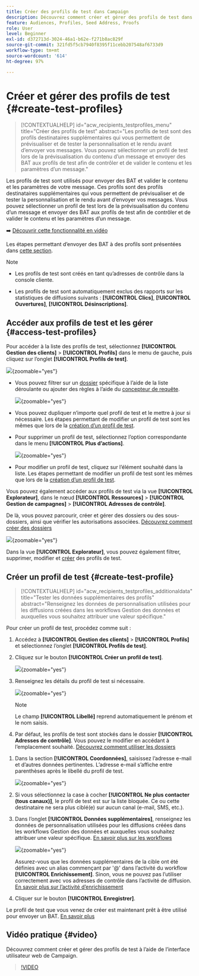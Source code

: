 ```yaml
---
title: Créer des profils de test dans Campaign
description: Découvrez comment créer et gérer des profils de test dans Adobe Campaign.
feature: Audiences, Profiles, Seed Address, Proofs
role: User
level: Beginner
exl-id: d372713d-3024-46a1-b62e-f271b8ac829f
source-git-commit: 321fd5f5cb7940f8395f11cebb207548af6733d9
workflow-type: tm+mt
source-wordcount: '614'
ht-degree: 97%

---
```


# Créer et gérer des profils de test {#create-test-profiles}

>[!CONTEXTUALHELP]
>id="acw_recipients_testprofiles_menu"
>title="Créer des profils de test"
>abstract="Les profils de test sont des profils destinataires supplémentaires qui vous permettent de prévisualiser et de tester la personnalisation et le rendu avant d’envoyer vos messages. Vous pouvez sélectionner un profil de test lors de la prévisualisation du contenu d’un message et envoyer des BAT aux profils de test afin de contrôler et de valider le contenu et les paramètres d’un message."

Les profils de test sont utilisés pour envoyer des BAT et valider le contenu et les paramètres de votre message. Ces profils sont des profils destinataires supplémentaires qui vous permettent de prévisualiser et de tester la personnalisation et le rendu avant d’envoyer vos messages. Vous pouvez sélectionner un profil de test lors de la prévisualisation du contenu d’un message et envoyer des BAT aux profils de test afin de contrôler et de valider le contenu et les paramètres d’un message.

➡️ [Découvrir cette fonctionnalité en vidéo](#video)

<!--Learn more on test profiles in the [Campaign v8 (client console) documentation](https://experienceleague.adobe.com/docs/campaign/campaign-v8/audience/add-profiles/test-profiles.html){target="_blank"}.-->

Les étapes permettant d’envoyer des BAT à des profils sont présentées dans [cette section](../preview-test/test-deliveries.md#test-profiles).

>[!NOTE]
>
>* Les profils de test sont créés en tant qu’adresses de contrôle dans la console cliente.
>
>* Les profils de test sont automatiquement exclus des rapports sur les statistiques de diffusions suivants : **[!UICONTROL Clics]**, **[!UICONTROL Ouvertures]**, **[!UICONTROL Désinscriptions]**.

## Accéder aux profils de test et les gérer {#access-test-profiles}

Pour accéder à la liste des profils de test, sélectionnez **[!UICONTROL Gestion des clients]** > **[!UICONTROL Profils]** dans le menu de gauche, puis cliquez sur l’onglet **[!UICONTROL Profils de test]**.

![](assets/test-profile-list.png){zoomable="yes"}

* Vous pouvez filtrer sur un [dossier](../get-started/permissions.md#folders) spécifique à l’aide de la liste déroulante ou ajouter des règles à l’aide du [concepteur de requête](../query/query-modeler-overview.md).

  ![](assets/test-profile-list-filters.png){zoomable="yes"}

* Vous pouvez dupliquer n’importe quel profil de test et le mettre à jour si nécessaire. Les étapes permettant de modifier un profil de test sont les mêmes que lors de la [création d’un profil de test](#create-test-profile).

* Pour supprimer un profil de test, sélectionnez l’option correspondante dans le menu **[!UICONTROL Plus d’actions]**.

  ![](assets/test-profile-list-delete.png){zoomable="yes"}

* Pour modifier un profil de test, cliquez sur l’élément souhaité dans la liste. Les étapes permettant de modifier un profil de test sont les mêmes que lors de la [création d’un profil de test](#create-test-profile).

Vous pouvez également accéder aux profils de test via la vue **[!UICONTROL Explorateur]**, dans le nœud **[!UICONTROL Ressources]** > **[!UICONTROL Gestion de campagnes]** > **[!UICONTROL Adresses de contrôle]**.

De là, vous pouvez parcourir, créer et gérer des dossiers ou des sous-dossiers, ainsi que vérifier les autorisations associées. [Découvrez comment créer des dossiers](../get-started/permissions.md#folders)

![](assets/test-profiles-folders.png){zoomable="yes"}

Dans la vue **[!UICONTROL Explorateur]**, vous pouvez également filtrer, supprimer, modifier et [créer](#create-test-profile) des profils de test.

## Créer un profil de test {#create-test-profile}

>[!CONTEXTUALHELP]
>id="acw_recipients_testprofiles_additionaldata"
>title="Tester les données supplémentaires des profils"
>abstract="Renseignez les données de personnalisation utilisées pour les diffusions créées dans les workflows Gestion des données et auxquelles vous souhaitez attribuer une valeur spécifique."

Pour créer un profil de test, procédez comme suit :

1. Accédez à **[!UICONTROL Gestion des clients]** > **[!UICONTROL Profils]** et sélectionnez l’onglet **[!UICONTROL Profils de test]**.

1. Cliquez sur le bouton **[!UICONTROL Créer un profil de test]**.

   ![](assets/test-profile-create.png){zoomable="yes"}

1. Renseignez les détails du profil de test si nécessaire. <!--Most of the fields are the same as when creating profiles. [Learn more]-->

   ![](assets/test-profile-details.png){zoomable="yes"}

   >[!NOTE]
   >
   >Le champ **[!UICONTROL Libellé]** reprend automatiquement le prénom et le nom saisis.

1. Par défaut, les profils de test sont stockés dans le dossier **[!UICONTROL Adresses de contrôle]**. Vous pouvez le modifier en accédant à l’emplacement souhaité. [Découvrez comment utiliser les dossiers](../get-started/permissions.md#folders)

   <!--![](assets/test-profile-folder.png){zoomable="yes"}-->

<!--
You do not need to enter all fields of each tab when creating a seed address. Missing personalization elements are entered randomly during delivery analysis. (Not valid?)
-->

1. Dans la section **[!UICONTROL Coordonnées]**, saisissez l’adresse e-mail et d’autres données pertinentes. L’adresse e-mail s’affiche entre parenthèses après le libellé du profil de test.

   ![](assets/test-profile-address.png){zoomable="yes"}

1. Si vous sélectionnez la case à cocher **[!UICONTROL Ne plus contacter (tous canaux)]**, le profil de test est sur la liste bloquée. Ce ou cette destinataire ne sera plus ciblé(e) sur aucun canal (e-mail, SMS, etc.).

1. Dans l’onglet **[!UICONTROL Données supplémentaires]**, renseignez les données de personnalisation utilisées pour les diffusions créées dans les workflows Gestion des données et auxquelles vous souhaitez attribuer une valeur spécifique. [En savoir plus sur les workflows](../workflows/gs-workflows.md)

   ![](assets/test-profile-additional-data.png){zoomable="yes"}

   Assurez-vous que les données supplémentaires de la cible ont été définies avec un alias commençant par &#39;@&#39; dans l’activité du workflow **[!UICONTROL Enrichissement]**. Sinon, vous ne pouvez pas l’utiliser correctement avec vos adresses de contrôle dans l’activité de diffusion. [En savoir plus sur l’activité d’enrichissement](../workflows/activities/enrichment.md)

1. Cliquer sur le bouton **[!UICONTROL Enregistrer]**.

Le profil de test que vous venez de créer est maintenant prêt à être utilisé pour envoyer un BAT. [En savoir plus](../preview-test/test-deliveries.md#test-profiles)

<!--Use test profiles in Direct mail? cf v7/v8-->

## Vidéo pratique {#video}

Découvrez comment créer et gérer des profils de test à l’aide de l’interface utilisateur web de Campaign.

>[!VIDEO](https://video.tv.adobe.com/v/3442844?quality=12)
